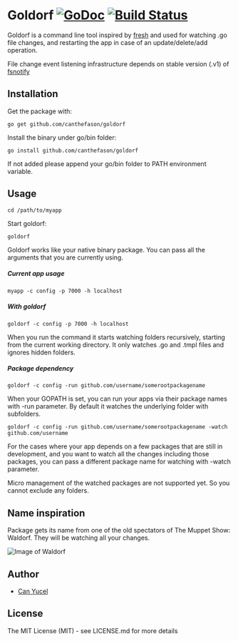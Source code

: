 Goldorf [![GoDoc](https://godoc.org/github.com/canthefason/goldorf?status.svg)](https://godoc.org/github.com/canthefason/goldorf) [![Build Status](https://travis-ci.org/canthefason/goldorf.svg?branch=master)](https://travis-ci.org/canthefason/goldorf)
=======

Goldorf is a command line tool inspired by [fresh](https://github.com/pilu/fresh) and used for watching .go file changes, and restarting the app in case of an update/delete/add operation.

File change event listening infrastructure depends on stable version (.v1) of [fsnotify](https://github.com/go-fsnotify/fsnotify)

## Installation

  Get the package with:

  `go get github.com/canthefason/goldorf`

  Install the binary under go/bin folder:

  `go install github.com/canthefason/goldorf`

  If not added please append your go/bin folder to PATH environment variable.

## Usage

  `cd /path/to/myapp`

Start goldorf:

  `goldorf`

Goldorf works like your native binary package. You can pass all the arguments that you are currently using.

##### Current app usage
  `myapp -c config -p 7000 -h localhost`

##### With goldorf
  `goldorf -c config -p 7000 -h localhost`

When you run the command it starts watching folders recursively, starting from the current working directory. It only watches .go and .tmpl files and ignores hidden folders.

##### Package dependency
  `goldorf -c config -run github.com/username/somerootpackagename`
  
When your GOPATH is set, you can run your apps via their package names with -run parameter. By default it watches the underlying folder with subfolders. 

  `goldorf -c config -run github.com/username/somerootpackagename -watch github.com/username`

For the cases where your app depends on a few packages that are still in development, and you want to watch all the changes including those packages, you can pass a different package name for watching with -watch parameter.

Micro management of the watched packages are not supported yet. So you cannot exclude any folders.

## Name inspiration

Package gets its name from one of the old spectators of The Muppet Show: Waldorf. They will be watching all your changes. 

![Image of Waldorf](http://upload.wikimedia.org/wikipedia/en/f/fa/StatlerandWaldorf(2).JPG)

## Author

* [Can Yucel](http://canthefason.com)

## License

The MIT License (MIT) - see LICENSE.md for more details



